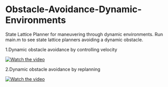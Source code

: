 # Obstacle-Avoidance-Dynamic-Environments
State Lattice Planner for maneuvering through dynamic environments.
Run main.m to see state lattice planners avoiding a dynamic obstacle. 

1.Dynamic obstacle avoidance by controlling velocity

[![Watch the video](https://github.com/aykatpatal/Obstacle-Avoidance-Dynamic-Environments/blob/master/hqdefault.jpg)](https://youtu.be/_eP7TIjUnO8)

2.Dynamic obstacle avoidance by replanning

[![Watch the video]()](https://youtu.be/zCdmPKRzU48)
